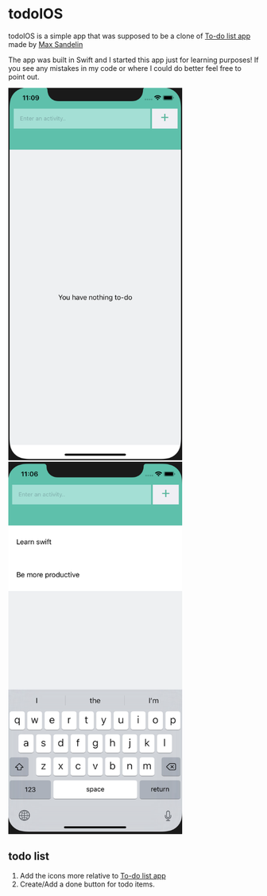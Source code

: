# todoIOS
todoIOS is a simple app that was supposed to be a clone of [To-do list app](https://github.com/themaxsandelin/todo) made by [Max Sandelin](https://instagram.com/themaxsandelin)

The app was built in Swift and I started this app just for learning purposes! If you see any mistakes in my code or where I could do better feel free to point out. 

<img src="https://github.com/driuha99/todoiOS/blob/master/project-showcase/image1.png" width="350" height="748">            <img src="https://github.com/driuha99/todoiOS/blob/master/project-showcase/image2.png" width="350" height="748">

## todo list

1. Add the icons more relative to [To-do list app](https://github.com/themaxsandelin/todo)
2. Create/Add a done button for todo items. 

